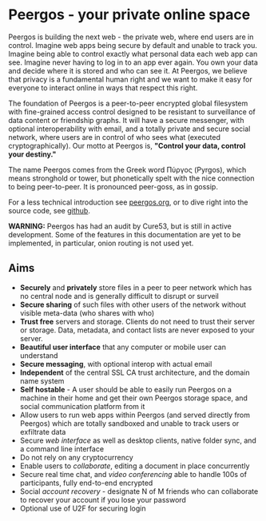 # Peergos - your private online space

Peergos is building the next web - the private web, where end users are in control. Imagine web apps being secure by default and unable to track you. Imagine being able to control exactly what personal data each web app can see. Imagine never having to log in to an app ever again. You own your data and decide where it is stored and who can see it. At Peergos, we believe that privacy is a fundamental human right and we want to make it easy for everyone to interact online in ways that respect this right. 

The foundation of Peergos is a peer-to-peer encrypted global filesystem with fine-grained access control designed to be resistant to surveillance of data content or friendship graphs. It will have a secure messenger, with optional interoperability with email, and a totally private and secure social network, where users are in control of who sees what (executed cryptographically). Our motto at Peergos is, **"Control your data, control your destiny."**

The name Peergos comes from the Greek word Πύργος (Pyrgos), which means stronghold or tower, but phonetically spelt with the nice connection to being peer-to-peer. It is pronounced peer-goss, as in gossip. 

For a less technical introduction see [peergos.org](https://peergos.org), or to dive right into the source code, see [github](https://github.com/peergos/peergos).

**WARNING:** Peergos has had an audit by Cure53, but is still in active development. Some of the features in this documentation are yet to be implemented, in particular, onion routing is not used yet.

## Aims

 - **Securely** and **privately** store files in a peer to peer network which has no central node and is generally difficult to disrupt or surveil
 - **Secure sharing** of such files with other users of the network without visible meta-data (who shares with who)
 - **Trust free** servers and storage. Clients do not need to trust their server or storage. Data, metadata, and contact lists are never exposed to your server. 
 - **Beautiful user interface** that any computer or mobile user can understand
 - **Secure messaging**, with optional interop with actual email
 - **Independent** of the central SSL CA trust architecture, and the domain name system
 - **Self hostable** - A user should be able to easily run Peergos on a machine in their home and get their own Peergos storage space, and social communication platform from it
 - Allow users to run web apps within Peergos (and served directly from Peergos) which are totally sandboxed and unable to track users or exfiltrate data
 - Secure *web interface* as well as desktop clients, native folder sync, and a command line interface
 - Do not rely on any cryptocurrency
 - Enable users to *collaborate*, editing a document in place concurrently
 - Secure real time chat, and *video conferencing* able to handle 100s of participants, fully end-to-end encrypted
 - Social *account recovery* - designate N of M friends who can collaborate to recover your account if you lose your password
 - Optional use of U2F for securing login